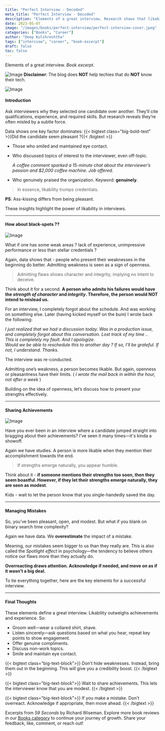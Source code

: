 ```yaml
---
title: "Perfect Interview - Decoded"
meta_title: "Perfect Interview - Decoded"
description: "Elements of a great interview. Research shows that likability is more important than qualifications and experience in interviews."
date: 2023-05-07
image: "/images/books/perfect-interview/perfect-interview-cover.jpeg"
categories: ["Books", "Career"]
author: "Deep Kulshreshtha"
tags: ["interview", "career", "book-excerpt"]
draft: false
toc: false
---
```



Elements of a great interview. *Book excerpt*.

![Image](/images/books/perfect-interview/interview-disclaimer.png) **Disclaimer**: The blog does **NOT** help techies that do **NOT** know their tech.

![Image](/images/books/perfect-interview/interview-process.gif)

#### Introduction

Ask interviewers why they selected one candidate over another. They’ll cite qualifications, experience, and required skills. But research reveals they’re often misled by a subtle force.

Data shows one key factor dominates: 
{{< bigtext class="big-bold-text" >}}Did the candidate seem pleasant ?{{< /bigtext >}}

- Those who smiled and maintained eye contact.
- Who discussed topics of interest to the interviewer, even off-topic.

  *A coffee comment sparked a 15-minute chat about the interviewer’s passion and $2,000 coffee machine. Job offered.*

- Who genuinely praised the organization. Keyword: **genuinely**.

>In essence, likability trumps credentials.

**PS**: Ass-kissing differs from being pleasant.

These insights highlight the power of likability in interviews.

---

#### How about black-spots ??

![Image](/images/books/perfect-interview/weaknesses-openness.png)

What if one has some weak areas ? lack of experience, unimpressive performance or less than stellar credentials ?

Again, data shows that - people who present their weaknesses in the beginning do better. Admitting weakness is seen as a sign of openness.

>Admitting flaws shows character and integrity, implying no intent to deceive.

Think about it for a second. **A person who admits his failures would have the *strength of character* and *integrity*.  Therefore, the person would **NOT** intend to mislead us.**


For an interview, I completely forgot about the schedule. And was working on something else. Later (having kicked myself on the bum) I wrote back the following:

*I just realized that we had a discussion today. Was in a production issue, and completely forgot about this conversation. Lost track of my time ..*  
*This is completely my fault. And I apologize.*   
*Would we be able to reschedule this to another day ? If so, I'll be grateful. If not, I understand. Thanks.*

The interview was re-conducted.

Admitting one’s weakness, a person becomes likable. But again, openness or pleasantness have their limits. ( *I wrote the mail back in within the hour, not after a week* )

Building on the idea of openness, let’s discuss how to present your strengths effectively.

---

#### Sharing Achievements

![Image](/images/books/perfect-interview/achievements-modesty.jpg)

Have you ever been in an interview where a candidate jumped straight into bragging about their achievements? I’ve seen it many times—it's kinda a showoff.

Again we have studies. A person is more likable when they mention their accomplishment towards the end.

>If strengths emerge naturally, you appear humble.


Think about it - **if someone mentions their strengths too soon, then they seem boastful. However, if they let their strengths emerge naturally, they are seen as modest**.

Kids - wait to let the person know that you single-handedly saved the day.


---

#### Managing Mistakes

So, you’ve been pleasant, open, and modest. But what if you blank on binary search time complexity?

Again we have data. We **overestimate** the impact of a mistake.

Meaning, our mistakes seem bigger to us than they really are. This is also called the *Spotlight effect* in psychology—the tendency to believe others notice our flaws more than they actually do.

**Overreacting draws attention. Acknowledge if needed, and move on as if it wasn’t a big deal.**

To tie everything together, here are the key elements for a successful interview.

---

#### Final Thoughts

These elements define a great interview. Likability outweighs achievements and experience. So:

- Groom well—wear a collared shirt, shave.
- Listen sincerely—ask questions based on what you hear, repeat key points to show engagement.
- Offer genuine compliments.
- Discuss non-work topics.
- Smile and maintain eye contact.

{{< bigtext class="big-text-block">}}
Don’t hide weaknesses. Instead, bring them out in the beginning. This will give you a credibility boost.
{{< /bigtext >}}

{{< bigtext class="big-text-block">}}
Wait to share achievements. This lets the interviewer know that you are modest.
{{< /bigtext >}}

{{< bigtext class="big-text-block">}}
If you make a mistake. Don't overreact. Acknowledge if appropriate, then move ahead.
{{< /bigtext >}}

Excerpts from *59 Seconds* by Richard Wiseman. Explore more book reviews in our [Books category](#) to continue your journey of growth. Share your feedback, like, comment, or reach out!









